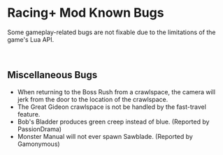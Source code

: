# Racing+ Mod Known Bugs

Some gameplay-related bugs are not fixable due to the limitations of the game's Lua API.

<br />

## Miscellaneous Bugs

- When returning to the Boss Rush from a crawlspace, the camera will jerk from the door to the location of the crawlspace.
- The Great Gideon crawlspace is not be handled by the fast-travel feature.
- Bob's Bladder produces green creep instead of blue. (Reported by PassionDrama)
- Monster Manual will not ever spawn Sawblade. (Reported by Gamonymous)

<br />

<!--
## Bugs with Seeded Death

- It does not add or remove transformations. (Reported by Moucheron Quipet)
- It does not add the familiars back in the correct order. (Reported by thisguyisbarry)
- It does not properly account for familiars from Cambion Conception and Immaculate Conception.
- It can cause you to get a 2nd Small Rock from a tinted rock. (Reported by Moucheron Quipet)
- It can grant the Stompy transformation if you revive with Magic Mushroom or Leo.
- Reviving with Magic Mushroom bugs out the screen. (Reported by thisguyisbarry)
- Being a ghost while Mega Blast is active will show the animation playing but the blast itself will be removed.
- Being a ghost will prevent Brimstone-style lasers from firing. (Reported by Xelnas)
- Reviving with Experimental Treatment will give you different stats. (Reported by sisuka)
- The following pills will cause the player to become unfaded:
  - Health Up (7)
  - Range Up (12)
  - Speed Up (14)
  - Tears Up (16)
  - Luck Up (18)
  - Paralysis (22)
  - Power Pill (36)
  - Feels like I'm walking on sunshine! (45)

<br />
-->
